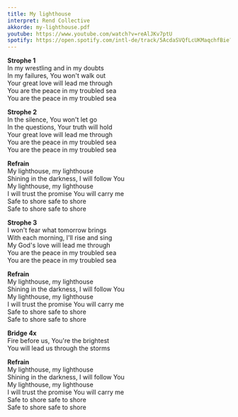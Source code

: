 ```yaml
---
title: My lighthouse
interpret: Rend Collective
akkorde: my-lighthouse.pdf
youtube: https://www.youtube.com/watch?v=reAlJKv7ptU
spotify: https://open.spotify.com/intl-de/track/5AcdaSVQfLcUKMaqchfBie?si=b32b2350f9d74822
---
```


**Strophe 1**  
In my wrestling and in my doubts  
In my failures, You won't walk out  
Your great love will lead me through  
You are the peace in my troubled sea  
You are the peace in my troubled sea  

**Strophe 2**  
In the silence, You won't let go  
In the questions, Your truth will hold  
Your great love will lead me through  
You are the peace in my troubled sea  
You are the peace in my troubled sea  

**Refrain**  
My lighthouse, my lighthouse  
Shining in the darkness, I will follow You  
My lighthouse, my lighthouse  
I will trust the promise You will carry me  
Safe to shore safe to shore  
Safe to shore safe to shore  

**Strophe 3**  
I won't fear what tomorrow brings  
With each morning, I'll rise and sing  
My God's love will lead me through  
You are the peace in my troubled sea  
You are the peace in my troubled sea  

**Refrain**  
My lighthouse, my lighthouse  
Shining in the darkness, I will follow You  
My lighthouse, my lighthouse  
I will trust the promise You will carry me  
Safe to shore safe to shore  
Safe to shore safe to shore

**Bridge 4x**  
Fire before us, You're the brightest  
You will lead us through the storms  

**Refrain**  
My lighthouse, my lighthouse  
Shining in the darkness, I will follow You  
My lighthouse, my lighthouse  
I will trust the promise You will carry me  
Safe to shore safe to shore  
Safe to shore safe to shore
